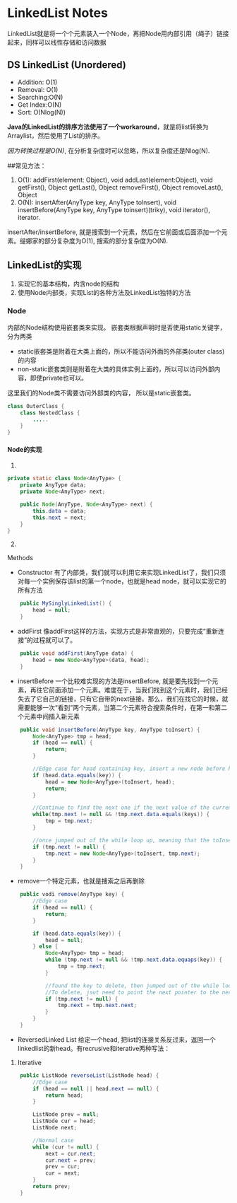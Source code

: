 # LinkedList Notes

LinkedList就是将一个个元素装入一个Node，再把Node用内部引用（绳子）链接起来，同样可以线性存储和访问数据

## DS LinkedList (Unordered)
- Addition: O(1)
- Removal:  O(1)
- Searching:O(N)
- Get Index:O(N)
- Sort:     O(Nlog(N))

**Java的LinkedList的排序方法使用了一个workaround**，就是将list转换为Arraylist，然后使用了List的排序。

*因为转换过程是O(N)*, 在分析复杂度时可以忽略，所以复杂度还是Nlog(N).

##常见方法：
1. O(1):    addFirst(element: Object), void addLast(element:Object), void getFirst(), Object getLast(), Object removeFirst(), Object removeLast(), Object
2. O(N):    insertAfter(AnyType key, AnyType tolnsert), void insertBefore(AnyType key, AnyType toinsert)(triky), void iterator(), iterator.

insertAfter/insertBefore, 就是搜索到一个元素，然后在它前面或后面添加一个元素。缇娜家的部分复杂度为O(1), 搜索的部分复杂度为O(N).

## LinkedList的实现

1. 实现它的基本结构，内含node的结构
2. 使用Node内部类，实现List的各种方法及LinkedList独特的方法

### Node

内部的Node结构使用嵌套类来实现。
嵌套类根据声明时是否使用static关键字，分为两类
- static嵌套类是附着在大类上面的，所以不能访问外面的外部类(outer class)的内容
- non-static嵌套类则是附着在大类的具体实例上面的，所以可以访问外部内容，即使private也可以。

这里我们的Node类不需要访问外部类的内容， 所以是static嵌套类。

````java
class OuterClass {
    class NestedClass {
        .....
    }
}
````

#### Node的实现

1. 
````java
private static class Node<AnyType> {
    private AnyType data;
    private Node<AnyType> next;

    public Node(AnyType, Node<AnyType> next) {
        this.data = data;
        this.next = next;
    }
}
````

2.
Methods
- Constructor
有了内部类，我们就可以利用它来实现LinkedList了，我们只须对每一个实例保存该list的第一个node，也就是head node，就可以实现它的所有方法
````java
    public MySinglyLinkedList() {
        head = null;
    }
````

- addFirst
像addFirst这样的方法，实现方式是非常直观的，只要完成“重新连接”的过程就可以了。
````java
    public void addFirst(AnyType data) {
        head = new Node<AnyType>(data, head);
    }
````

- insertBefore
一个比较难实现的方法是insertBefore, 就是要先找到一个元素，再往它前面添加一个元素。难度在于，当我们找到这个元素时，我们已经失去了它自己的链接，只有它自带的next链接。那么，我们在找它的时候，就需要能够一次“看到”两个元素，当第二个元素符合搜索条件时，在第一和第二个元素中间插入新元素
````java
    public void insertBefore(AnyType key, AnyType toInsert) {
        Node<AnyType> tmp = head;
        if (head == null) {
            return;
        }

        //Edge case for head containing key, insert a new node before head
        if (head.data.equals(key)) {
            head = new Node<AnyType>(toInsert, head);
            return;
        }

        //Continue to find the next one if the next value of the current node is not the one we are looking for
        while(tmp.next != null && !tmp.next.data.equals(keys)) {
            tmp = tmp.next;
        }

        //once jumped out of the while loop up, meaning that the toInsert key has been found, and the tmp key position is the position to insert after, which is also the position before the wanted key.
        if (tmp.next != null) {
            tmp.next = new Node<AnyType>(toInsert, tmp.next);
        }
    }
````

- remove一个特定元素，也就是搜索之后再删除
````java
    public vodi remove(AnyType key) {
        //Edge case 
        if (head == null) {
            return;
        }

        if (head.data.equals(key)) {
            head = null;
        } else {
            Node<AnyType> tmp = head;
            while (tmp.next != null && !tmp.next.data.equaps(key)) {
                tmp = tmp.next;
            }

            //found the key to delete, then jumped out of the while loop. 
            //To delete, jsut need to point the next pointer to the next.next key, so that the wanted value will be skipped.
            if (tmp.next != null) {
                tmp.next = tmp.next.next;
            }
        }
    }
````

- ReversedLinked List
给定一个head, 把list的连接关系反过来，返回一个linkedlist的新head。有recrusive和iterative两种写法：

1. Iterative
````java
    public ListNode reverseList(ListNode head) {
        //Edge case
        if (head == null || head.next == null) {
            return head;
        }

        ListNode prev = null;
        ListNode cur = head;
        ListNode next;

        //Normal case
        while (cur != null) {
            next = cur.next;
            cur.next = prev;
            prev = cur;
            cur = next;
        }
        return prev;
    }
````

















